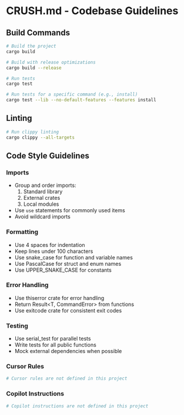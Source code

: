 # CRUSH.md - Codebase Guidelines

## Build Commands

```bash
# Build the project
cargo build

# Build with release optimizations
cargo build --release

# Run tests
cargo test

# Run tests for a specific command (e.g., install)
cargo test --lib --no-default-features --features install
```

## Linting

```bash
# Run clippy linting
cargo clippy --all-targets
```

## Code Style Guidelines

### Imports

- Group and order imports:
  1. Standard library
  2. External crates
  3. Local modules
- Use `use` statements for commonly used items
- Avoid wildcard imports

### Formatting

- Use 4 spaces for indentation
- Keep lines under 100 characters
- Use snake_case for function and variable names
- Use PascalCase for struct and enum names
- Use UPPER_SNAKE_CASE for constants

### Error Handling

- Use thiserror crate for error handling
- Return Result<T, CommandError> from functions
- Use exitcode crate for consistent exit codes

### Testing

- Use serial_test for parallel tests
- Write tests for all public functions
- Mock external dependencies when possible

### Cursor Rules

```bash
# Cursor rules are not defined in this project
```

### Copilot Instructions

```bash
# Copilot instructions are not defined in this project
```
